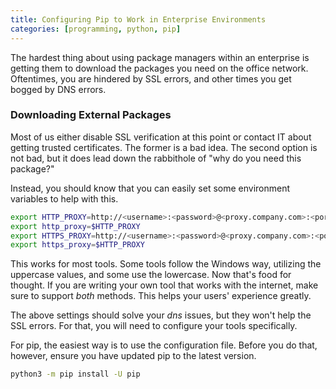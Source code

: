 ```yaml
---
title: Configuring Pip to Work in Enterprise Environments
categories: [programming, python, pip]
---
```


The hardest thing about using package managers within
an enterprise is getting them to download the packages
you need on the office network. Oftentimes, you are
hindered by SSL errors, and other times you get
bogged by DNS errors.

### Downloading External Packages

Most of us either disable SSL verification at this point
or contact IT about getting trusted certificates. The
former is a bad idea. The second option is not bad, but
it does lead down the rabbithole of "why do you need this
package?"

Instead, you should know that you can easily set some environment
variables to help with this.


```bash
export HTTP_PROXY=http://<username>:<password>@<proxy.company.com>:<port>
export http_proxy=$HTTP_PROXY
export HTTPS_PROXY=http://<username>:<password>@<proxy.company.com>:<port>
export https_proxy=$HTTP_PROXY
```

This works for most tools. Some tools follow the Windows way, utilizing
the uppercase values, and some use the lowercase. Now that's food for
thought. If you are writing your own tool that works with the internet,
make sure to support *both* methods. This helps your users' experience
greatly.

The above settings should solve your *dns* issues, but they won't help
the SSL errors. For that, you will need to configure your tools
specifically.

For pip, the easiest way is to use the configuration file. Before you
do that, however, ensure you have updated pip to the latest version.

```bash
python3 -m pip install -U pip
```
